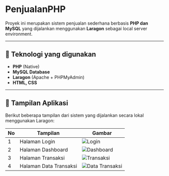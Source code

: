 # PenjualanPHP

Proyek ini merupakan sistem penjualan sederhana berbasis **PHP dan MySQL** yang dijalankan menggunakan **Laragon** sebagai local server environment.  

---

## 🧰 Teknologi yang digunakan
- **PHP** (Native)
- **MySQL Database**
- **Laragon** (Apache + PHPMyAdmin)
- **HTML, CSS**

---

## 📸 Tampilan Aplikasi

Berikut beberapa tampilan dari sistem yang dijalankan secara lokal menggunakan Laragon:

| No | Tampilan | Gambar |
|----|-----------|--------|
| 1 | Halaman Login | ![Login](https://github.com/yunikyuroidah/penjualanPHP/blob/87e3f1068b9bf26dd576a03c78b06caacda824d6/login.png) |
| 2 | Halaman Dashboard | ![Dashboard](https://github.com/yunikyuroidah/penjualanPHP/blob/dc4605373664667aec65908721ff80df7ef81479/dashboard.png) |
| 3 | Halaman Transaksi | ![Transaksi](https://github.com/yunikyuroidah/penjualanPHP/blob/40bf81bdb0fc38e3af6b66bb9a3111cae8231a07/transaksi.png) |
| 4 | Halaman Data Transaksi | ![Data Transaksi](https://github.com/yunikyuroidah/penjualanPHP/blob/40bf81bdb0fc38e3af6b66bb9a3111cae8231a07/datatransaksi.png) |
